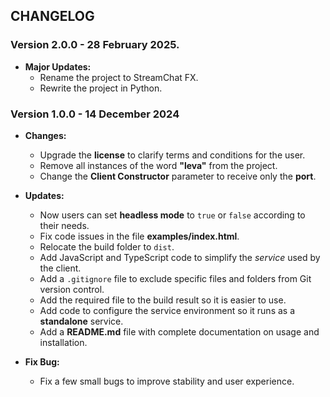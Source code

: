 ## CHANGELOG 

### Version 2.0.0 - 28 February 2025.

- **Major Updates:**
    - Rename the project to StreamChat FX.
    - Rewrite the project in Python.

### Version 1.0.0 - 14 December 2024

- **Changes:**  
    - Upgrade the **license** to clarify terms and conditions for the user.
    - Remove all instances of the word **"leva"** from the project.
    - Change the **Client Constructor** parameter to receive only the **port**.

- **Updates:**  
    - Now users can set **headless mode** to `true` or `false` according to their needs.
    - Fix code issues in the file **examples/index.html**.
    - Relocate the build folder to `dist`.
    - Add JavaScript and TypeScript code to simplify the *service* used by the client.
    - Add a `.gitignore` file to exclude specific files and folders from Git version control.
    - Add the required file to the build result so it is easier to use.
    - Add code to configure the service environment so it runs as a **standalone** service.
    - Add a **README.md** file with complete documentation on usage and installation.
    
- **Fix Bug:**
    - Fix a few small bugs to improve stability and user experience.